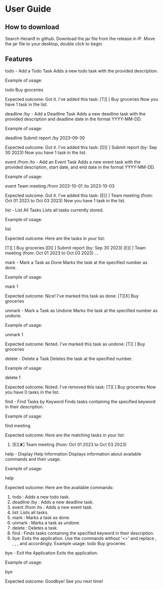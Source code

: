 # User Guide

## How to download

Search Heran9 in github.
Download the jar file from the release in IP.
Move the jar file to your desktop, double click to begin.

## Features

todo <description> - Add a Todo Task
Adds a new todo task with the provided description.

Example of usage:

todo Buy groceries

Expected outcome:
Got it. I've added this task:
[T][ ] Buy groceries
Now you have 1 task in the list.

deadline <description> /by <date> - Add a Deadline Task
Adds a new deadline task with the provided description and deadline date in the format YYYY-MM-DD.

Example of usage:

deadline Submit report /by 2023-09-30

Expected outcome:
Got it. I've added this task:
[D][ ] Submit report (by: Sep 30 2023)
Now you have 1 task in the list.

event <description> /from <start date> /to <end date> - Add an Event Task
Adds a new event task with the provided description, start date, and end date in the format YYYY-MM-DD.

Example of usage:

event Team meeting /from 2023-10-01 /to 2023-10-03

Expected outcome:
Got it. I've added this task:
[E][ ] Team meeting (from: Oct 01 2023 to Oct 03 2023)
Now you have 1 task in the list.

list - List All Tasks
Lists all tasks currently stored.

Example of usage:

list

Expected outcome:
Here are the tasks in your list:

[T][ ] Buy groceries
[D][ ] Submit report (by: Sep 30 2023)
[E][ ] Team meeting (from: Oct 01 2023 to Oct 03 2023)
...

mark <task number> - Mark a Task as Done
Marks the task at the specified number as done.

Example of usage:

mark 1

Expected outcome:
Nice! I've marked this task as done:
[T][X] Buy groceries

unmark <task number> - Mark a Task as Undone
Marks the task at the specified number as undone.

Example of usage:

unmark 1

Expected outcome:
Noted. I've marked this task as undone:
[T][ ] Buy groceries

delete <task number> - Delete a Task
Deletes the task at the specified number.

Example of usage:

delete 1

Expected outcome:
Noted. I've removed this task:
[T][ ] Buy groceries
Now you have 0 tasks in the list.

find <keyword> - Find Tasks by Keyword
Finds tasks containing the specified keyword in their description.

Example of usage:

find meeting

Expected outcome:
Here are the matching tasks in your list:
1. [E][✘] Team meeting (from: Oct 01 2023 to Oct 03 2023)

help - Display Help Information
Displays information about available commands and their usage.

Example of usage:

help

Expected outcome:
Here are the available commands:
1. todo <description>: Adds a new todo task.
2. deadline <description> /by <date>: Adds a new deadline task.
3. event <description> /from <start date> /to <end date>: Adds a new event task.
4. list: Lists all tasks.
5. mark <task number>: Marks a task as done.
6. unmark <task number>: Marks a task as undone.
7. delete <task number>: Deletes a task.
8. find <keyword>: Finds tasks containing the specified keyword in their description.
9. bye: Exits the application.
   Use the commands without '<>' and replace <description>, <date>, <start date>, <end date>, and <task number> accordingly.
   Example usage: todo Buy groceries

bye - Exit the Application
Exits the application.

Example of usage:

bye

Expected outcome:
Goodbye! See you next time!
